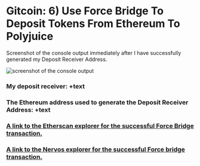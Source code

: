 # Gitcoin: 6) Use Force Bridge To Deposit Tokens From Ethereum To Polyjuice

Screenshot of the console output immediately after I have successfully generated my Deposit Receiver Address.

![screenshot of the console output](PUTLINKHERE)

### My deposit receiver: +text

### The Ethereum address used to generate the Deposit Receiver Address: +text

### [A link to the Etherscan explorer for the successful Force Bridge transaction.](PUTLINKHERE)

### [A link to the Nervos explorer for the successful Force bridge transaction. ](PUTLINKHERE)